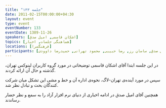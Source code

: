 ```yaml
---
title: "جلسه ۱۳۳"
date: 2011-02-15T00:00:00+04:30
layout: event
type: event
eventNumber: 133
eventDate: 1389-11-26
speakers: [اشکان قاسمی, امیل صدق]
topics: [هماهنگی جلسات, اخبار]
locations: [فرهنگسرا]
participants: [عبدالرضا فریدعلی پور, هدایت وطن‌خواه, بهنام توکلی کرمانی, سمیر رحمانی, محمد افاضاتی, بهنام بهجت مرندی, سعید تقوی, اشکان قاسمی, مصطفی میرموسوی, نوید آقاحسنی, مهدی صادقی, آیدین غریب نواز, امیل صدق, ساسان رز, رضا حبیبی, محمود تهرانی, حمیدرضا داوودی]
---
```

در این جلسه ابتدا آقای اشکان قاسمی توضیحاتی در مورد گروه کاربران لینوکس تهران،‌ گذشته و حال آن ارائه کردند.

سپس در مورد آینده‌ی تهران-لاگ، نحوه‌ی اداره آن و خط و مشی این تشکل میان شرکت کنندگان بحث و تبادل نظر شد.

همچنین آقای امیل صدق در ادامه اخباری از دنیای نرم افزار آزاد را به سمع و نظر حضار رساندند.